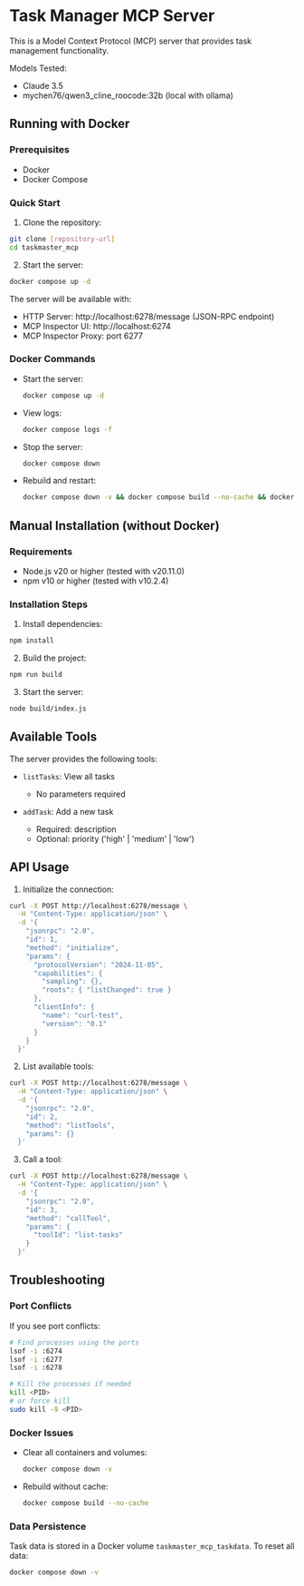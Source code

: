 # Task Manager MCP Server

This is a Model Context Protocol (MCP) server that provides task management functionality.

Models Tested:
- Claude 3.5
- mychen76/qwen3_cline_roocode:32b (local with ollama)

## Running with Docker

### Prerequisites
- Docker
- Docker Compose

### Quick Start

1. Clone the repository:
```bash
git clone [repository-url]
cd taskmaster_mcp
```

2. Start the server:
```bash
docker compose up -d
```

The server will be available with:
- HTTP Server: http://localhost:6278/message (JSON-RPC endpoint)
- MCP Inspector UI: http://localhost:6274
- MCP Inspector Proxy: port 6277

### Docker Commands

- Start the server:
  ```bash
  docker compose up -d
  ```

- View logs:
  ```bash
  docker compose logs -f
  ```

- Stop the server:
  ```bash
  docker compose down
  ```

- Rebuild and restart:
  ```bash
  docker compose down -v && docker compose build --no-cache && docker compose up -d
  ```

## Manual Installation (without Docker)

### Requirements
- Node.js v20 or higher (tested with v20.11.0)
- npm v10 or higher (tested with v10.2.4)

### Installation Steps

1. Install dependencies:
```bash
npm install
```

2. Build the project:
```bash
npm run build
```

3. Start the server:
```bash
node build/index.js
```

## Available Tools

The server provides the following tools:

- `listTasks`: View all tasks
  - No parameters required

- `addTask`: Add a new task
  - Required: description
  - Optional: priority ('high' | 'medium' | 'low')

## API Usage

1. Initialize the connection:
```bash
curl -X POST http://localhost:6278/message \
  -H "Content-Type: application/json" \
  -d '{
    "jsonrpc": "2.0",
    "id": 1,
    "method": "initialize",
    "params": {
      "protocolVersion": "2024-11-05",
      "capabilities": {
        "sampling": {},
        "roots": { "listChanged": true }
      },
      "clientInfo": {
        "name": "curl-test",
        "version": "0.1"
      }
    }
  }'
```

2. List available tools:
```bash
curl -X POST http://localhost:6278/message \
  -H "Content-Type: application/json" \
  -d '{
    "jsonrpc": "2.0",
    "id": 2,
    "method": "listTools",
    "params": {}
  }'
```

3. Call a tool:
```bash
curl -X POST http://localhost:6278/message \
  -H "Content-Type: application/json" \
  -d '{
    "jsonrpc": "2.0",
    "id": 3,
    "method": "callTool",
    "params": {
      "toolId": "list-tasks"
    }
  }'
```

## Troubleshooting

### Port Conflicts
If you see port conflicts:
```bash
# Find processes using the ports
lsof -i :6274
lsof -i :6277
lsof -i :6278

# Kill the processes if needed
kill <PID>
# or force kill
sudo kill -9 <PID>
```

### Docker Issues
- Clear all containers and volumes:
  ```bash
  docker compose down -v
  ```
- Rebuild without cache:
  ```bash
  docker compose build --no-cache
  ```

### Data Persistence
Task data is stored in a Docker volume `taskmaster_mcp_taskdata`. To reset all data:
```bash
docker compose down -v
